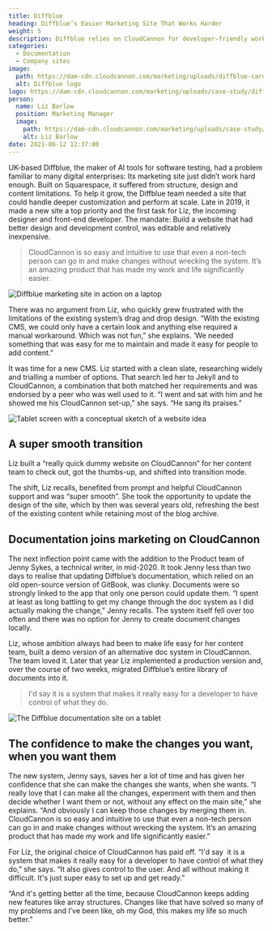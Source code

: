 ```yaml
---
title: Diffblue
heading: Diffblue’s Easier Marketing Site That Works Harder
weight: 5
description: Diffblue relies on CloudCannon for developer-friendly workflows, and to give control to the user.
categories:
  - Documentation
  - Company sites
image: 
  path: https://dam-cdn.cloudcannon.com/marketing/uploads/diffblue-card-1.png
  alt: Diffblue logo
logo: https://dam-cdn.cloudcannon.com/marketing/uploads/case-study/diffblue-logo.png
person:
  name: Liz Barlow
  position: Marketing Manager
  image: 
    path: https://dam-cdn.cloudcannon.com/marketing/uploads/case-study/liz-barlow.jpg
    alt: Liz Barlow
date: 2021-06-12 12:37:00
---
```

UK-based Diffblue, the maker of AI tools for software testing, had a
problem familiar to many digital enterprises: Its marketing site just
didn’t work hard enough. Built on Squarespace, it suffered from
structure, design and content limitations. To help it grow, the Diffblue
team needed a site that could handle deeper customization and perform at
scale. Late in 2019, it made a new site a top priority and the first task
for Liz, the incoming designer and front-end developer. The mandate: Build
a website that had better design and development control, was editable and
relatively inexpensive.

> CloudCannon is so easy and intuitive to use that even a non-tech person can go in and make changes without wrecking the system. It’s an amazing product that has made my work and life significantly easier.

![Diffblue marketing site in action on a laptop](https://dam-cdn.cloudcannon.com/marketing/uploads/diffblue-marketing-c.jpg)

There was no argument from Liz, who quickly grew frustrated with the
limitations of the existing system’s drag and drop design. “With the
existing CMS, we could only have a certain look and anything else required
a manual workaround. Which was not fun,” she explains. ‘We needed
something that was easy for me to maintain and made it easy for people to
add content.”

It was time for a new CMS. Liz started with a clean slate, researching
widely and trialling a number of options. That search led her to Jekyll
and to CloudCannon, a combination that both matched her requirements and
was endorsed by a peer who was well used to it. “I went and sat with him
and he showed me his CloudCannon set-up,” she says. “He sang its praises.”

![Tablet screen with a conceptual sketch of a website idea](https://dam-cdn.cloudcannon.com/marketing/uploads/diffblue-designing.jpg)

## A super smooth transition

Liz built a “really quick dummy website on CloudCannon” for her content
team to check out, got the thumbs-up, and shifted into transition
mode.

The shift, Liz recalls, benefited from prompt and helpful CloudCannon
support and was “super smooth”. She took the opportunity to update the
design of the site, which by then was several years old, refreshing the
best of the existing content while retaining most of the blog archive.

## Documentation joins marketing on CloudCannon

The next inflection point came with the addition to the Product team of
Jenny Sykes, a technical writer, in mid-2020. It took Jenny less than two
days to realise that updating Diffblue’s documentation, which relied on an
old open-source version of GitBook, was clunky. Documents were so
strongly linked to the app that only one person could update them. “I
spent at least as long battling to get my change through the doc system as
I did actually making the change,” Jenny recalls. The system itself fell
over too often and there was no option for Jenny to create document
changes locally.

Liz, whose ambition always had been to make life easy for her content
team, built a demo version of an alternative doc system in CloudCannon.
The team loved it. Later that year Liz implemented a production version
and, over the course of two weeks, migrated Diffblue’s entire library of
documents into it.

> I'd say it is a system that makes it really easy for a developer to have control of what they do.

![The Diffblue documentation site on a tablet](https://dam-cdn.cloudcannon.com/marketing/uploads/diffblue-documentation2-c.jpg)

## The confidence to make the changes you want, when you want them

The new system, Jenny says, saves her a lot of time and has given her
confidence that she can make the changes she wants, when she wants. “I
really love that I can make all the changes, experiment with them and then
decide whether I want them or not, without any effect on the main site,”
she explains. “And obviously I can keep those changes by merging them in.
CloudCannon is so easy and intuitive to use that even a non-tech person
can go in and make changes without wrecking the system. It’s an amazing
product that has made my work and life significantly easier.”


For Liz, the original choice of CloudCannon has paid off. “I'd say&nbsp;
it is a system that makes it really easy for a developer to have control
of what they do,” she says. “It also gives control to the user. And all
without making it difficult. It's just super easy to set up and get
ready.”


“And it's getting better all the time, because CloudCannon keeps adding
new features like array structures. Changes like that have solved so many
of my problems and I’ve been like, oh my God, this makes my life so much
better.”